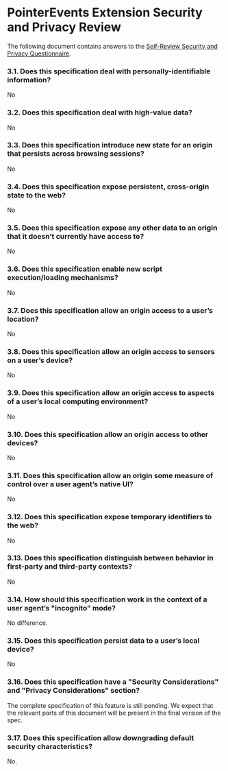 # PointerEvents Extension Security and Privacy Review

The following document contains answers to the [Self-Review Security and Privacy Questionnaire](https://www.w3.org/TR/security-privacy-questionnaire/).

### 3.1. Does this specification deal with personally-identifiable information?

No

###  3.2. Does this specification deal with high-value data?

No

### 3.3. Does this specification introduce new state for an origin that persists across browsing sessions?

No

### 3.4. Does this specification expose persistent, cross-origin state to the web?

No

### 3.5. Does this specification expose any other data to an origin that it doesn’t currently have access to?

No

### 3.6. Does this specification enable new script execution/loading mechanisms?

No

### 3.7. Does this specification allow an origin access to a user’s location?

No

### 3.8. Does this specification allow an origin access to sensors on a user’s device?

No

### 3.9. Does this specification allow an origin access to aspects of a user’s local computing environment?

No

### 3.10. Does this specification allow an origin access to other devices?

No

### 3.11. Does this specification allow an origin some measure of control over a user agent’s native UI?

No

### 3.12. Does this specification expose temporary identifiers to the web?

No

### 3.13. Does this specification distinguish between behavior in first-party and third-party contexts?

No

### 3.14. How should this specification work in the context of a user agent’s "incognito" mode?

No difference.

### 3.15. Does this specification persist data to a user’s local device?

No

### 3.16. Does this specification have a "Security Considerations" and "Privacy Considerations" section?

The complete specification of this feature is still pending.  We expect that the relevant parts of this document will be present in the final version of the spec.

### 3.17. Does this specification allow downgrading default security characteristics?

No.


